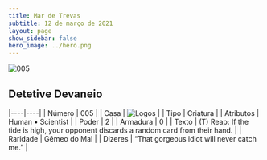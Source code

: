 ```yaml
---
title: Mar de Trevas
subtitle: 12 de março de 2021
layout: page
show_sidebar: false
hero_image: ../hero.png
---
```


![005](https://cdn.keyforgegame.com/media/card_front/pt/496_005_8G43P5V9M662_pt.png)

## Detetive Devaneio

|----|----|
| Número | 005 |
| Casa | ![Logos](https://archonarcana.com/images/thumb/c/ce/Logos.png/22px-Logos.png "Logos") |
| Tipo | Criatura |
| Atributos | Human • Scientist |
| Poder | 2 |
| Armadura | 0 |
| Texto | (T) Reap: If the tide is high, your opponent discards a random card from their hand. |
| Raridade | Gêmeo do Mal |
| Dizeres | “That gorgeous idiot will never catch me.” |

